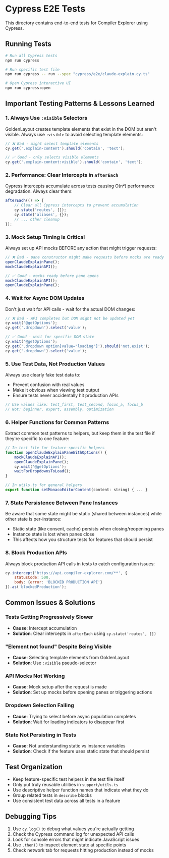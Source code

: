 # Cypress E2E Tests

This directory contains end-to-end tests for Compiler Explorer using Cypress.

## Running Tests

```bash
# Run all Cypress tests
npm run cypress

# Run specific test file
npm run cypress -- run --spec "cypress/e2e/claude-explain.cy.ts"

# Open Cypress interactive UI
npm run cypress:open
```

## Important Testing Patterns & Lessons Learned

### 1. **Always Use `:visible` Selectors**
GoldenLayout creates template elements that exist in the DOM but aren't visible. Always use `:visible` to avoid selecting template elements:
```javascript
// ❌ Bad - might select template elements
cy.get('.explain-content').should('contain', 'text');

// ✅ Good - only selects visible elements
cy.get('.explain-content:visible').should('contain', 'text');
```

### 2. **Performance: Clear Intercepts in `afterEach`**
Cypress intercepts accumulate across tests causing O(n²) performance degradation. Always clear them:
```javascript
afterEach(() => {
    // Clear all Cypress intercepts to prevent accumulation
    cy.state('routes', []);
    cy.state('aliases', {});
    // ... other cleanup
});
```

### 3. **Mock Setup Timing is Critical**
Always set up API mocks BEFORE any action that might trigger requests:
```javascript
// ❌ Bad - pane constructor might make requests before mocks are ready
openClaudeExplainPane();
mockClaudeExplainAPI();

// ✅ Good - mocks ready before pane opens
mockClaudeExplainAPI();
openClaudeExplainPane();
```

### 4. **Wait for Async DOM Updates**
Don't just wait for API calls - wait for the actual DOM changes:
```javascript
// ❌ Bad - API completes but DOM might not be updated yet
cy.wait('@getOptions');
cy.get('.dropdown').select('value');

// ✅ Good - wait for specific DOM state
cy.wait('@getOptions');
cy.get('.dropdown option[value="loading"]').should('not.exist');
cy.get('.dropdown').select('value');
```

### 5. **Use Test Data, Not Production Values**
Always use clearly fake test data to:
- Prevent confusion with real values
- Make it obvious when viewing test output
- Ensure tests never accidentally hit production APIs

```javascript
// Use values like: test_first, test_second, focus_a, focus_b
// Not: beginner, expert, assembly, optimization
```

### 6. **Helper Functions for Common Patterns**
Extract common test patterns to helpers, but keep them in the test file if they're specific to one feature:
```javascript
// In test file for feature-specific helpers
function openClaudeExplainPaneWithOptions() {
    mockClaudeExplainAPI();
    openClaudeExplainPane();
    cy.wait('@getOptions');
    waitForDropdownsToLoad();
}

// In utils.ts for general helpers
export function setMonacoEditorContent(content: string) { ... }
```

### 7. **State Persistence Between Pane Instances**
Be aware that some state might be static (shared between instances) while other state is per-instance:
- Static state (like consent, cache) persists when closing/reopening panes
- Instance state is lost when panes close
- This affects how you structure tests for features that should persist

### 8. **Block Production APIs**
Always block production API calls in tests to catch configuration issues:
```javascript
cy.intercept('https://api.compiler-explorer.com/**', {
    statusCode: 500, 
    body: {error: 'BLOCKED PRODUCTION API'}
}).as('blockedProduction');
```

## Common Issues & Solutions

### Tests Getting Progressively Slower
- **Cause**: Intercept accumulation
- **Solution**: Clear intercepts in `afterEach` using `cy.state('routes', [])`

### "Element not found" Despite Being Visible
- **Cause**: Selecting template elements from GoldenLayout
- **Solution**: Use `:visible` pseudo-selector

### API Mocks Not Working
- **Cause**: Mock setup after the request is made
- **Solution**: Set up mocks before opening panes or triggering actions

### Dropdown Selection Failing
- **Cause**: Trying to select before async population completes
- **Solution**: Wait for loading indicators to disappear first

### State Not Persisting in Tests
- **Cause**: Not understanding static vs instance variables
- **Solution**: Check if the feature uses static state that should persist

## Test Organization

- Keep feature-specific test helpers in the test file itself
- Only put truly reusable utilities in `support/utils.ts`
- Use descriptive helper function names that indicate what they do
- Group related tests in `describe` blocks
- Use consistent test data across all tests in a feature

## Debugging Tips

1. Use `cy.log()` to debug what values you're actually getting
2. Check the Cypress command log for unexpected API calls
3. Look for console errors that might indicate JavaScript issues
4. Use `.then()` to inspect element state at specific points
5. Check network tab for requests hitting production instead of mocks